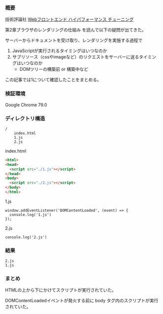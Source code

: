 ### 概要

技術評論社 [Webフロントエンド ハイパフォーマンス チューニング](https://gihyo.jp/book/2017/978-4-7741-8967-3) 

第2章ブラウザのレンダリングの仕組み を読んで以下の疑問が出てきた。

サーバーからドキュメントを受け取り、レンダリングを実施する過程で

1. JavaScriptが実行されるタイミングはいつなのか
2. サブリソース（cssやimageなど）のリクエストをサーバーに送るタイミングはいつなのか
    - DOMツリーの構築前 or 構築中など

この記事では1について確認したことをまとめる。

### 検証環境

Google Chrome 79.0

### ディレクトリ構造

```
/
    index.html
    1.js
    2.js
```

index.html

```html
<html>
<head>
  <script src="./1.js"></script>
</head>
<body>
  <script src="./2.js"></script>
</body>
</html>
```

1.js

```javascriptt
window.addEventListener('DOMContentLoaded', (event) => {
  console.log('1.js')
});
```

2.js

```javascriptt
console.log('2.js')
```

### 結果

```console
2.js
1.js
```

### まとめ

HTMLの上から下にかけてスクリプトが実行されていた。

DOMContentLoadedイベントが発火する前に body タグ内のスクリプトが実行されていた。
